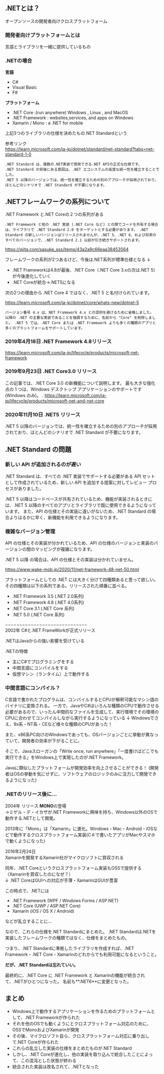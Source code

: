 ## .NETとは？  
オープンソースの開発者向けクロスプラットフォーム

### 開発者向けプラットフォームとは
言語とライブラリを一緒に提供しているもの

### .NETの場合
**言語**
- C#
- Visual Basic
- F#

**プラットフォーム**
- .NET Core :(run anywhere) Windows , Linux , and MacOS
- .NET Framework : websites,services, and apps on Windows
- Xamarin / Mono : a .NET for mobile

上記3つのライブラリの仕様を決めたもの.NET Standardという

参考リンク  
https://learn.microsoft.com/ja-jp/dotnet/standard/net-standard?tabs=net-standard-1-0

```
.NET Standard は、複数の.NET実装で使用できる.NET APIの正式な仕様です。
.NET Standard の背後にある意図は、.NET エコシステムの高度な統一性を確立することでした。 
.NET 5 以降のバージョンでは、統一性を確立するための別のアプローチが採用されており、ほとんどのシナリオで .NET Standard が不要になります。
```

## .NETフレームワークの系列について
.NET Framework と.NET Coreの２つの系列がある

```
.NET Framework と他の .NET 実装 (.NET Core など) との間でコードを共有する場合は、ライブラリで .NET Standard 2.0 をターゲットとする必要があります。 .NET Standard の新しいバージョンはリリースされませんが、.NET 5、.NET 6、および将来のすべてのバージョンで、.NET Standard 2.1 以前が引き続きサポートされます。
```

https://qiita.com/sasuke_sss/items/43a2a9c66eaa38453564

フレームワークの系列が2つあるけど、今後は.NET系列が標準仕様となる
↓
- .NET Frameworkは4.8が最後、.NET Core（.NET Core 3.xの次は.NET 5）が今後進化していく
- .NET Coreが統合→.NET5になる

次の2つの理由から .NET Core 4 ではなく、.NET 5 と名付けられています。

https://learn.microsoft.com/ja-jp/dotnet/core/whats-new/dotnet-5

```
バージョン番号 4.x は、NET Framework 4.x との混同を避けるために省略しました。
以降の .NET の主要な実装であることを強調するために、名前から "Core" を削除しました。 .NET 5 では、.NET Core または .NET Framework よりも多くの種類のアプリと多くのプラットフォームをサポートしています。
```

### 2019年4月18日 .NET Framework 4.8リリース  
https://learn.microsoft.com/ja-jp/lifecycle/products/microsoft-net-framework

### 2019年9月23日 .NET Core3.0 リリース
この記事では、.NET Core 3.0 の新機能について説明します。 最も大きな強化点の 1 つは、Windows デスクトップ アプリケーションのサポートです (Windows のみ)。 .
https://learn.microsoft.com/ja-jp/lifecycle/products/microsoft-net-and-net-core

### 2020年11月10日 .NET5 リリース
.NET 5 以降のバージョンでは、統一性を確立するための別のアプローチが採用されており、ほとんどのシナリオで .NET Standard が不要になります。

## .NET Standard の問題
### 新しい API が追加されるのが遅い
.NET Standard は、すべての .NET 実装でサポートする必要がある API セットとして作成されているため、新しい API を追加する提案に対してレビュー プロセスがありました。

.NET 5 以降はコードベースが共有されているため、機能が実装されるときには、.NET 5 以降のすべてのアプリとライブラリで既に使用できるようになっています。 また、API の仕様とその実装に違いがないため、.NET Standard の場合よりはるかに早く、新機能を利用できるようになります。

### 複雑なバージョン管理
API の仕様とその実装が分かれているため、API の仕様のバージョンと実装のバージョンの間のマッピングが複雑になります。 

.NET 5 以降 の場合は、API の仕様とその実装は分かれていません。

https://www.wake-mob.jp/2020/11/net-framework-48-net-50.html

プラットフォームとしての .NET には大きく分けて四種類あると思って欲しい。
その四種類は以下の系列である。リリースされた順番に並べる。

- .NET Framework 3.5 (.NET 2.0系列)
- .NET Framework 4.8 (.NET 4.0系列)
- .NET Core 3.1 (.NET Core 系列)
- .NET 5.0 (.NET Core 系列)

−−−−−−−−−−−−−−−−−−−−−−−−−−−−−  
2002年
C#と.NET FrameWorkが正式リリース

.NETはJavaからの強い影響を受けている

.NETの特徴
- 主にC#でプログラミングをする
- 中間言語にコンパイルをする
- 仮想マシン（ランタイム）上で動作する


### 中間言語にコンパイル？
C言語で書かれたプログラムは、コンパイルするとCPUが解釈可能なマシン語のバイナリに変換される。
一方で、JavaやC#はいろんな種類のCPUで動作させる必要があるので、いったん中間的なファイルを生成して、実行環境でその環境のCPUに合わせてコンパイルしながら実行するようになっている
↓
Windowsでさえ、9x系・NT系・CEなど様々な種類のCPUがあった！

また、x86系PC向けのWindowsであっても、OSバージョンごとに挙動が異なっていて、開発者の効率が下がることに。

そこで、Javaスローガンの「Write once, run anywhere」「一度書けばどこでも実行できる」をWindows上で実現したのが.NET Framework。

Javaに類似したプラットフォームが開発効率を向上させることができる！
(開発者はOSの挙動を気にせずに、ソフトウェアのロジックのみに注力して開発できるようになった)

### .NETのリリース後に…
2004年 リリース
**MONO**の登場  
→ミゲル・デ・イカザが.NET Frameworkに興味を持ち、Windows以外のOSで動作する.NETとして開発。

2013年に「Mono」は「Xamarin」に進化。Windows・Mac・Android・iOSなどで動作するクロスプラットフォーム実装(C＃で書いたアプリがMacやスマホで動くようになった)

2016年2月24日  
Xamarinを開発するXamarin社がマイクロソフトに買収される  

同年、.NET Coreというクロスプラットフォーム実装もOSSで提供する（Xamarinを買収したのになぜ？）  
↓
.NET CoreはGUIへの対応が手薄・XamarinはGUIが豊富

この時点で、.NETには

- .NET Framework (WPF / Windows Forms / ASP.NET) 
- .NET Core (UWP / ASP.NET Core) 
- Xamarin (iOS / OS X / Android) 

などが乱立することに…

なので、これらの仕様を.NET Standardにまとめた。
.NET Standardは.NETを実装したフレームワークの種類ではなく、仕様をまとめたもの。

つまり、.NET Standardに準拠したライブラリを作成すれば、.NET Framework・.NET Core・Xamarinのどれからでも利用可能になるということ。

**だが、.NET Standardは忘れていい。**

最終的に、.NET Core に .NET Framework と Xamarinの機能が統合されて、.NETがひとつになった。
名前も**.NET6**に変更となった。

## まとめ
- Windows上で動作するアプリケーションを作るためのプラットフォームとして、.NET Frameworkが作られた
- それを他のOSでも動くようにとクロスプラットフォーム対応のために、OSSでMonoおよびXamarinが開発
- その後、マイクロソフト自ら、クロスプラットフォーム対応に乗り出して.NET Coreが作られた
- これらの乱立した実装の仕様をまとめたものが.NET Standard
- しかし、.NET Coreが進化し、他の実装を取り込んで統合したことによって、この混沌とした状態が終わる
- 統合された実装は改名されて、.NETとなった